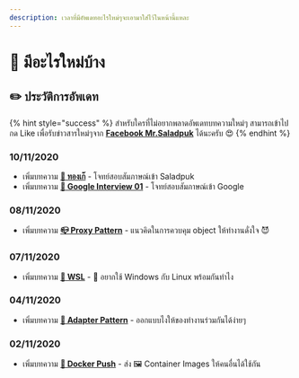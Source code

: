 ```yaml
---
description: เวลาที่มีอัพเดทอะไรใหม่ๆจะเอามาใส่ไว้ในหน้านี้แหละ
---
```


# 📰 มีอะไรใหม่บ้าง

## ✏️ ประวัติการอัพเดท

{% hint style="success" %}
สำหรับใครที่ไม่อยากพลาดอัพเดทบทความใหม่ๆ สามารถเข้าไปกด Like เพื่อรับข่าวสารใหม่ๆจาก [**Facebook Mr.Saladpuk**](https://www.facebook.com/mr.saladpuk) ได้นะครับ 😍
{% endhint %}

### 10/11/2020

* เพิ่มบทความ [**🥇 ทองเก๊**](https://www.saladpuk.com/puzzle/challenges/fake-gold) - โจทย์สอบสัมภาษณ์เข้า Saladpuk
* เพิ่มบทความ [**🐴 Google Interview 01**](https://www.saladpuk.com/puzzle/challenges/google-interview-01) - โจทย์สอบสัมภาษณ์เข้า Google

### 08/11/2020

* เพิ่มบทความ [**📪 Proxy Pattern**](https://www.saladpuk.com/beginner-1/design-patterns/structural/proxy-pattern) - แนวคิดในการควบคุม object ให้ทำงานดั่งใจ 😈

### 07/11/2020

* เพิ่มบทความ [**🔄 WSL**](https://www.saladpuk.com/basic/docker-1/wsl) - 🤔 อยากใช้ Windows กับ Linux พร้อมกันทำไง

### 04/11/2020

* เพิ่มบทความ [**🔌 Adapter Pattern**](https://www.saladpuk.com/beginner-1/design-patterns/structural/adapter-pattern) - ออกแบบไงให้ของทำงานร่วมกันได้ง่ายๆ

### 02/11/2020

* เพิ่มบทความ [**📢 Docker Push**](https://www.saladpuk.com/basic/docker-1/push) - ส่ง 🖼️ Container Images ให้คนอื่นได้ใช้กัน

